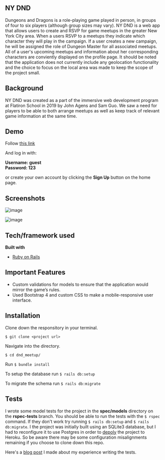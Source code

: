 ## NY DND
Dungeons and Dragons is a role-playing game played in person, in groups of four to six players (although group sizes may vary). NY DND is a web app that allows users to create and RSVP for game meetups in the greater New York City area. When a users RSVP to a meetups they indicate which character they will play in the campaign. If a user creates a new campaign, he will be assigned the role of Dungeon Master for all associated meetups. All of a user's upcoming meetups and information about her corresponding characters are conviently displayed on the profile page. It should be noted that the application does not currently include any geolocation functionality and the choice to focus on the local area was made to keep the scope of the project small.

## Background
NY DND was created as a part of the immersive web development program at Flatiron School in 2019 by John Agens and Sam Guo. We saw a need for players to be able to both arrange meetups as well as keep track of relevant game information at the same time.

## Demo
Follow [this link](https://safe-hollows-92302.herokuapp.com/login)

And log in with:

<b>Username: guest</b> <br />
<b>Password: 123</b>

or create your own account by clicking the **Sign Up** button on the home page.

## Screenshots
![image](https://user-images.githubusercontent.com/19267312/60039894-c6b3ce00-9685-11e9-8b83-d1dbe04c2477.png)

![image](https://user-images.githubusercontent.com/19267312/60040044-1a261c00-9686-11e9-9379-86a610c58b1b.png)

## Tech/framework used

<b>Built with</b>
- [Ruby on Rails](https://rubyonrails.org/)

## Important Features
* Custom validations for models to ensure that the application would mirror the game’s rules.
* Used Bootstrap 4 and custom CSS to make a mobile-responsive user interface.

## Installation
Clone down the responsitory in your terminal.

`$ git clone <project url>`

Navigate into the directory.

`$ cd dnd_meetup/`

Run `$ bundle install`

To setup the database run `$ rails db:setup`

To migrate the schema run `$ rails db:migrate`

## Tests
I wrote some model tests for the project in the **spec/models** directory on the <b>rspec-tests</b> branch. You should be able to run the tests with the `$ rspec` command. If they don't work try running `$ rails db:setup` and `$ rails db:migrate`. I the project was initially built using an SQLite3 database, but I had to reconfigure it to use Postgres in order to [depoly](https://safe-hollows-92302.herokuapp.com/login) the project to Heroku. So be aware there may be some configuration misalignments remaining if you choose to clone down this repo.

Here's a [blog post](https://medium.com/@johntagens/writing-model-tests-for-my-rails-app-f1380b0965c0) I made about my experience writing the tests.
